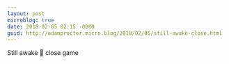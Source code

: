 ```yaml
---
layout: post
microblog: true
date: 2018-02-05 02:15 -0000
guid: http://adamprocter.micro.blog/2018/02/05/still-awake-close.html
---
```

Still awake 🏈 close game
